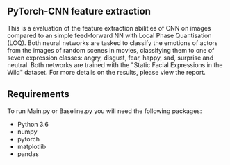 ## PyTorch-CNN feature extraction
This is a evaluation of the feature extraction abilities of CNN on images compared to an simple feed-forward NN with Local Phase Quantisation (LOQ).
Both neural networks are tasked to classify the emotions of actors from the images of random scenes in movies, classifying them to one of seven expression classes: angry, disgust, fear, happy, sad, surprise and neutral.
Both networks are trained with the "Static Facial Expressions in the Wild" dataset.
For more details on the results, please view the report.

## Requirements
To run Main.py or Baseline.py you will need the following packages:
* Python 3.6
* numpy
* pytorch
* matplotlib
* pandas





